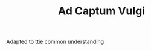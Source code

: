 ---
title: Ad Captum Vulgi
letter: A
permalink: "/definitions/bld-ad-captum-vulgi.html"
body: Adapted to ttie common understanding
published_at: '2018-07-07'
source: Black's Law Dictionary 2nd Ed (1910)
layout: post
---